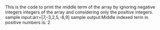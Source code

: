 This is the code to print the middle term of the array by ignoring negative integers integers of the array and considering only the positive integers.
sample input:arr=[7,-3,2,5,-8,9]
sample output:Middle indexed term in positive numbers is: 2
